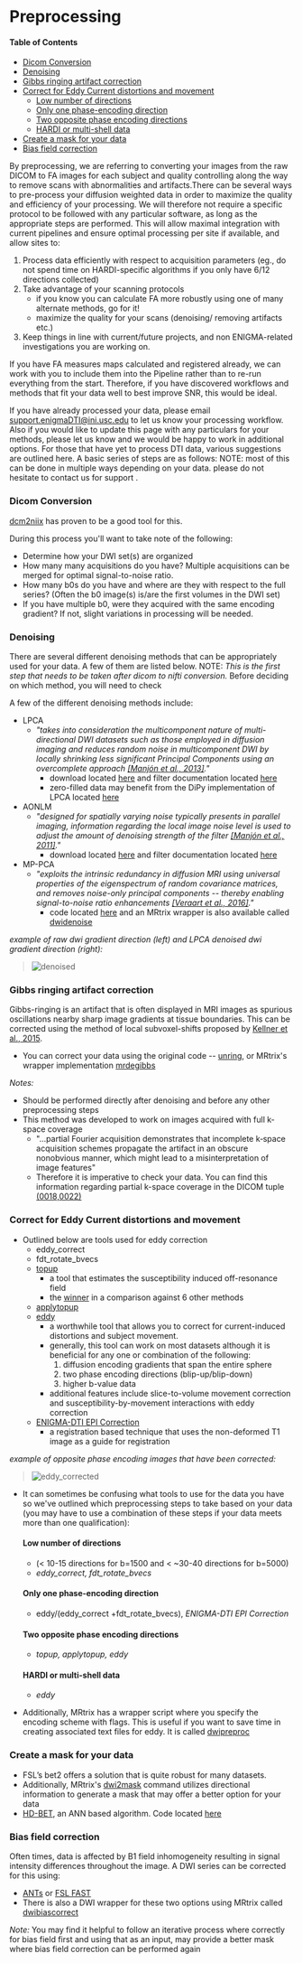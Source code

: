 # Preprocessing
#### Table of Contents
- [Dicom Conversion](#dicom-conversion)
- [Denoising](#denoising)
- [Gibbs ringing artifact correction](#gibbs-ringing-artifact-correction)
- [Correct for Eddy Current distortions and movement](#correct-for-eddy-current-distortions-and-movement)
    + [Low number of directions](#low-number-of-directions)
    + [Only one phase-encoding direction](#only-one-phase-encoding-direction)
    + [Two opposite phase encoding directions](#two-opposite-phase-encoding-directions)
    + [HARDI or multi-shell data](#hardi-or-multi-shell-data)
- [Create a mask for your data](#create-a-mask-for-your-data)
- [Bias field correction](#bias-field-correction)

By preprocessing, we are referring to converting your images from the raw DICOM to FA images for each subject and quality controlling along the way to remove scans with abnormalities and artifacts.There can be several ways to pre-process your diffusion weighted data in order to maximize the quality and efficiency of your processing.
We will therefore not require a specific protocol to be followed with any particular software, as long as the appropriate steps are performed. This will allow maximal integration with current pipelines and ensure optimal processing per site if available, and allow sites to:

1. Process data efficiently with respect to acquisition parameters (eg., do not spend time on HARDI-specific algorithms if you only have 6/12 directions collected)
2. Take advantage of your scanning protocols
    * if you know you can calculate FA more robustly using one of many alternate methods, go for it!
    * maximize the quality for your scans (denoising/ removing artifacts etc.)
3. Keep things in line with current/future projects, and non ENIGMA-related investigations you are working on.

If you have FA measures maps calculated and registered already, we can work with you to include them into the Pipeline rather than to re-run everything from the start. Therefore, if you have discovered workflows and methods that fit your data well to best improve SNR, this would be ideal.

If you have already processed your data, please email support.enigmaDTI@ini.usc.edu to let us know your processing workflow. Also if you would like to update this page with any particulars for your methods, please let us know and we would be happy to work in additional options.
For those that have yet to process DTI data, various suggestions are outlined here. A basic series of steps are as follows: NOTE: most of this can be done in multiple ways depending on your data. please do not hesitate to contact us for support .

### Dicom Conversion
[dcm2niix](https://github.com/rordenlab/dcm2niix) has proven to be a good tool for this.

During this process you'll want to take note of the following:
* Determine how your DWI set(s) are organized
* How many many acquisitions do you have? Multiple acquisitions can be merged for optimal signal-to-noise ratio.
* How many b0s do you have and where are they with respect to the full series? (Often the b0 image(s) is/are the first volumes in the DWI set)
* If you have multiple b0, were they acquired with the same encoding gradient? If not, slight variations in processing will be needed.

### Denoising
There are several different denoising methods that can be appropriately used for your data. A few of them are listed below. NOTE: *This is the first step that needs to be taken after dicom to nifti conversion.*
Before deciding on which method, you will need to check 

A few of the different denoising methods include:
 * LPCA
    * _"takes into consideration the multicomponent nature of multi-directional DWI datasets such as those employed in diffusion imaging and reduces random noise in multicomponent DWI by locally shrinking less significant Principal Components using an overcomplete approach [[Manjón et al., 2013]](https://journals.plos.org/plosone/article?id=10.1371/journal.pone.0073021)."_
        * download located [here](https://drive.google.com/file/d/0B9aYHyqVxr04aEpobURaZFhNTmM/edit) and filter documentation located [here](https://sites.google.com/site/pierrickcoupe/softwares/denoising-for-medical-imaging/dwi-denoising/dwi-denoising-software)   
        * zero-filled data may benefit from the DiPy implementation of LPCA located [here](https://dipy.org/documentation/1.0.0./reference/dipy.denoise/)
 * AONLM
    * _"designed for spatially varying noise typically presents in parallel imaging, information regarding the local image noise level is used to adjust the amount of denoising strength of the filter [[Manjón et al., 2011]](https://www.hal.inserm.fr/inserm-00454564/en/)."_
        * download located [here](https://drive.google.com/file/d/0B9aYHyqVxr04aEpobURaZFhNTmM/edit) and filter documentation located [here](https://sites.google.com/site/pierrickcoupe/softwares/denoising-for-medical-imaging/dwi-denoising/dwi-denoising-software)    
* MP-PCA
    * _"exploits the intrinsic redundancy in diffusion MRI using universal properties of the eigenspectrum of random covariance matrices, and removes noise-only principal components -- thereby enabling signal-to-noise ratio enhancements [[Veraart et al., 2016]](https://www.ncbi.nlm.nih.gov/pubmed/27523449)."_
        * code located [here](https://github.com/sunenj/MP-PCA-Denoising) and an MRtrix wrapper is also available called [dwidenoise](https://mrtrix.readthedocs.io/en/latest/reference/commands/dwidenoise.html)

_example of raw dwi gradient direction (left) and LPCA denoised dwi gradient direction (right):_
    
>![denoised](images/denoised.png)


### Gibbs ringing artifact correction
Gibbs-ringing is an artifact that is often displayed in MRI images as spurious oscillations nearby sharp image gradients at tissue boundaries. This can be corrected using the method of local subvoxel-shifts proposed by [Kellner et al., 2015](https://www.ncbi.nlm.nih.gov/pubmed/26745823).

* You can correct your data using the original code -- [unring](https://bitbucket.org/reisert/unring/src/master/), or MRtrix's wrapper implementation [mrdegibbs](https://mrtrix.readthedocs.io/en/latest/reference/commands/mrdegibbs.html)
  
_Notes:_
  * Should be performed directly after denoising and before any other preprocessing steps
  * This method was developed to work on images acquired with full k-space coverage
    * "...partial Fourier acquisition demonstrates that incomplete k‐space acquisition schemes propagate the artifact in an obscure nonobvious manner, which might lead to a misinterpretation of image features"
    * Therefore it is imperative to check your data. You can find this information regarding partial k-space coverage in the DICOM tuple [(0018,0022)](http://dicomlookup.com/lookup.asp?sw=Tnumber&q=(0018,0022)) 

### Correct for Eddy Current distortions and movement
* Outlined below are tools used for eddy correction
    * eddy_correct
    * fdt_rotate_bvecs
    * [topup](https://fsl.fmrib.ox.ac.uk/fsl/fslwiki/topup)
        * a tool that estimates the susceptibility induced off-resonance field 
        * the [winner](https://www.biorxiv.org/content/10.1101/766139v2.abstract?%3Fcollection=) in a comparison against 6 other methods 
    * [applytopup](https://fsl.fmrib.ox.ac.uk/fsl/fslwiki/topup/ApplyTopupUsersGuide)
    * [eddy](https://fsl.fmrib.ox.ac.uk/fsl/fslwiki/eddy/UsersGuide)
        * a worthwhile tool that allows you to correct for current-induced distortions and subject movement.
        * generally, this tool can work on most datasets although it is beneficial for any one or combination of the following:
            1.    diffusion encoding gradients that span the entire sphere
            2.    two phase encoding directions (blip-up/blip-down)
            3.    higher b-value data
        * additional features include slice-to-volume movement correction and susceptibility-by-movement interactions with eddy correction    
    * [ENIGMA-DTI EPI Correction](https://git.ini.usc.edu/ehaddad/02_enigma-dti-epi-correction)
        * a registration based technique that uses the non-deformed T1 image as a guide for registration 

_example of opposite phase encoding images that have been corrected:_
>![eddy_corrected](images/eddy_corrected.png)

* It can sometimes be confusing what tools to use for the data you have so we've outlined which preprocessing steps to take based on your data (you may have to use a combination of these steps if your data meets more than one qualification):
    #### Low number of directions 
    - (< 10-15 directions for b=1500 and < ~30-40 directions for b=5000)
    - *eddy_correct, fdt_rotate_bvecs*
    #### Only one phase-encoding direction
    - eddy/(eddy_correct +fdt_rotate_bvecs), *ENIGMA-DTI EPI Correction*
    #### Two opposite phase encoding directions
    - *topup, applytopup, eddy*
    #### HARDI or multi-shell data
    - *eddy* 

* Additionally, MRtrix has a wrapper script where you specify the encoding scheme with flags. This is useful if you want to save time in creating associated text files for eddy. It is called [dwipreproc](https://mrtrix.readthedocs.io/en/latest/reference/scripts/dwipreproc.html)


### Create a mask for your data
* FSL’s bet2 offers a solution that is quite robust for many datasets.
* Additionally, MRtrix's [dwi2mask](https://mrtrix.readthedocs.io/en/latest/reference/commands/dwi2mask.html) command utilizes directional information to generate a mask that may offer a better option for your data
* [HD-BET](https://onlinelibrary.wiley.com/doi/full/10.1002/hbm.24750), an ANN based algorithm. Code located [here](https://github.com/MIC-DKFZ/HD-BET)

### Bias field correction
Often times, data is affected by B1 field inhomogeneity resulting in signal intensity differences throughout the image. A DWI series can be corrected for this using:
* [ANTs](https://www.ncbi.nlm.nih.gov/pubmed/?term=%22N4%22+AND+%22Tustison+N4ITK%22) or [FSL FAST](https://fsl.fmrib.ox.ac.uk/fsl/fslwiki/FAST)
* There is also a DWI wrapper for these two options using MRtrix called [dwibiascorrect](https://mrtrix.readthedocs.io/en/latest/reference/scripts/dwibiascorrect.html)

_Note:_ You may find it helpful to follow an iterative process where correctly for bias field first and using that as an input, may provide a better mask where bias field correction can be performed again 


